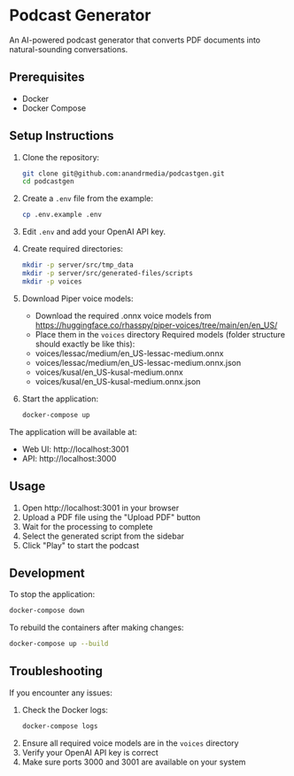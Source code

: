 # Podcast Generator

An AI-powered podcast generator that converts PDF documents into natural-sounding conversations.

## Prerequisites

- Docker
- Docker Compose

## Setup Instructions

1. Clone the repository:
   ```bash
   git clone git@github.com:anandrmedia/podcastgen.git
   cd podcastgen
   ```

2. Create a `.env` file from the example:
   ```bash
   cp .env.example .env
   ```

3. Edit `.env` and add your OpenAI API key.

4. Create required directories:
   ```bash
   mkdir -p server/src/tmp_data
   mkdir -p server/src/generated-files/scripts
   mkdir -p voices
   ```

5. Download Piper voice models:
   - Download the required .onnx voice models from https://huggingface.co/rhasspy/piper-voices/tree/main/en/en_US/
   - Place them in the `voices` directory
   Required models (folder structure should exactly be like this):
   - voices/lessac/medium/en_US-lessac-medium.onnx
   - voices/lessac/medium/en_US-lessac-medium.onnx.json
   - voices/kusal/en_US-kusal-medium.onnx
   - voices/kusal/en_US-kusal-medium.onnx.json

6. Start the application:
   ```bash
   docker-compose up
   ```

The application will be available at:
- Web UI: http://localhost:3001
- API: http://localhost:3000

## Usage

1. Open http://localhost:3001 in your browser
2. Upload a PDF file using the "Upload PDF" button
3. Wait for the processing to complete
4. Select the generated script from the sidebar
5. Click "Play" to start the podcast

## Development

To stop the application:
```bash
docker-compose down
```

To rebuild the containers after making changes:
```bash
docker-compose up --build
```

## Troubleshooting

If you encounter any issues:
1. Check the Docker logs:
   ```bash
   docker-compose logs
   ```
2. Ensure all required voice models are in the `voices` directory
3. Verify your OpenAI API key is correct
4. Make sure ports 3000 and 3001 are available on your system
